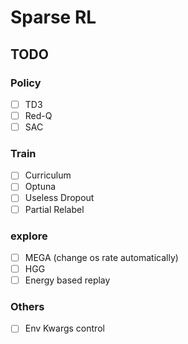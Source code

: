 # Sparse RL

## TODO

### Policy

- [ ]  TD3
- [ ]  Red-Q
- [ ]  SAC

### Train

- [ ] Curriculum
- [ ] Optuna
- [ ] Useless Dropout
- [ ] Partial Relabel

### explore

- [ ] MEGA (change os rate automatically)
- [ ] HGG
- [ ] Energy based replay

### Others

- [ ] Env Kwargs control